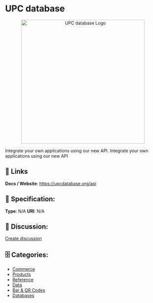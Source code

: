 # UPC database
<p align="center">
    <img width="400" src="https://raw.githubusercontent.com/apis-list/apis-list/main/apis/upc-database/logo_256x256.png" alt="UPC database Logo"/>
</p>

Integrate your own applications using our new API. Integrate your own applications using our new API

##  🔗 Links
**Docs / Website**: https://upcdatabase.org/api

## 🧬 Specification:
**Type**: N/A
**URI**: N/A

## 💬 Discussion:
[Create discussion](https://github.com/apis-list/apis-list/discussions/new)

## 🗄️ Categories:
- [Commerce](https://github.com/apis-list/apis-list#commerce)
- [Products](https://github.com/apis-list/apis-list#products)
- [Reference](https://github.com/apis-list/apis-list#reference)
- [Data](https://github.com/apis-list/apis-list#data)
- [Bar & QR Codes](https://github.com/apis-list/apis-list#bar--qr-codes)
- [Databases](https://github.com/apis-list/apis-list#databases)



